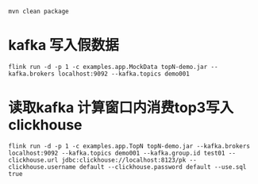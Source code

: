 ```shell
mvn clean package
```

# kafka 写入假数据
```shell
flink run -d -p 1 -c examples.app.MockData topN-demo.jar --kafka.brokers localhost:9092 --kafka.topics demo001
```

# 读取kafka 计算窗口内消费top3写入clickhouse
```shell
flink run -d -p 1 -c examples.app.TopN topN-demo.jar --kafka.brokers localhost:9092 --kafka.topics demo001 --kafka.group.id test01 --clickhouse.url jdbc:clickhouse://localhost:8123/pk --clickhouse.username default --clickhouse.password default --use.sql true
```